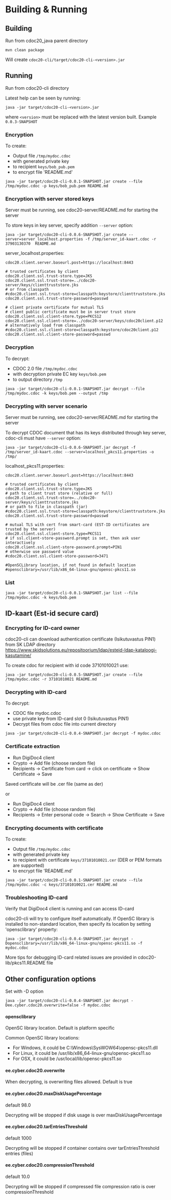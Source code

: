 # Building & Running

## Building
Run from cdoc20_java parent directory
```
mvn clean package
```

Will create `cdoc20-cli/target/cdoc20-cli-<version>.jar`

## Running
Run from cdoc20-cli directory

Latest help can be seen by running:
```
java -jar target/cdoc20-cli-<version>.jar
```

where `<version>` must be replaced with the latest version built. Example `0.0.3-SNAPSHOT`

### Encryption
To create:
- Output file `/tmp/mydoc.cdoc`
- with generated private key
- to recipient `keys/bob_pub.pem`
- to encrypt file 'README.md'

```
java -jar target/cdoc20-cli-0.0.1-SNAPSHOT.jar create --file /tmp/mydoc.cdoc -p keys/bob_pub.pem README.md
```

### Encryption with server stored keys
Server must be running, see cdoc20-server/README.md for starting the server

To store keys in key server, specify addition `--server` option:

```
java -jar target/cdoc20-cli-0.0.6-SNAPSHOT.jar create --server=server_localhost.properties -f /tmp/server_id-kaart.cdoc -r 37903130370  README.md
```

server_localhost.properties:
```
cdoc20.client.server.baseurl.post=https://localhost:8443

# trusted certificates by client
cdoc20.client.ssl.trust-store.type=JKS
cdoc20.client.ssl.trust-store=../cdoc20-server/keys/clienttruststore.jks
# or from classpath
#cdoc20.client.ssl.trust-store=classpath:keystore/clienttruststore.jks
cdoc20.client.ssl.trust-store-password=passwd

# client private certificate for mutual TLS
# client public certificate must be in server trust store
cdoc20.client.ssl.client-store.type=PKCS12
cdoc20.client.ssl.client-store=../cdoc20-server/keys/cdoc20client.p12
# alternatively load from classpath
#cdoc20.client.ssl.client-store=classpath:keystore/cdoc20client.p12
cdoc20.client.ssl.client-store-password=passwd
```


### Decryption
To decrypt:
- CDOC 2.0 file `/tmp/mydoc.cdoc`
- with decryption private EC key `keys/bob.pem`
- to output directory `/tmp`

```
java -jar target/cdoc20-cli-0.0.1-SNAPSHOT.jar decrypt --file /tmp/mydoc.cdoc -k keys/bob.pem --output /tmp
```

### Decrypting with server scenario
Server must be running, see cdoc20-server/README.md for starting the server

To decrypt CDOC document that has its keys distributed through key server, cdoc-cli must have `--server` option:

```
java -jar target/cdoc20-cli-0.0.6-SNAPSHOT.jar decrypt -f /tmp/server_id-kaart.cdoc --server=localhost_pkcs11.properties -o /tmp/
```

localhost_pkcs11.properties:
```
cdoc20.client.server.baseurl.post=https://localhost:8443

# trusted certificates by client
cdoc20.client.ssl.trust-store.type=JKS
# path to client trust store (relative or full)
cdoc20.client.ssl.trust-store=../cdoc20-server/keys/clienttruststore.jks
# or path to file in classpath (jar)
#cdoc20.client.ssl.trust-store=classpath:keystore/clienttruststore.jks
cdoc20.client.ssl.trust-store-password=passwd

# mutual TLS with cert from smart-card (EST-ID certificates are trusted by the server)
cdoc20.client.ssl.client-store.type=PKCS11
# if ssl.client-store-password.prompt is set, then ask user interactively
cdoc20.client.ssl.client-store-password.prompt=PIN1
# otherwise use password value
#cdoc20.client.ssl.client-store-password=3471

#OpenSCLibrary location, if not found in default location
#opensclibrary=/usr/lib/x86_64-linux-gnu/opensc-pkcs11.so
```

### List

```
java -jar target/cdoc20-cli-0.0.1-SNAPSHOT.jar list --file /tmp/mydoc.cdoc -k keys/bob.pem
```



## ID-kaart (Est-id secure card)


### Encrypting for ID-card owner

cdoc20-cli can download authentication certificate (Isikutuvastus PIN1) from SK LDAP directory 
https://www.skidsolutions.eu/repositoorium/ldap/esteid-ldap-kataloogi-kasutamine/

To create cdoc for recipient with id code 37101010021 use:
```
java -jar target/cdoc20-cli-0.0.5-SNAPSHOT.jar create --file /tmp/mydoc.cdoc -r 37101010021 README.md
```


### Decrypting with ID-card

To decrypt:
- CDOC file mydoc.cdoc
- use private key from ID-card slot 0 (Isikutuvastus PIN1)
- Decrypt files from cdoc file into current directory
```
java -jar target/cdoc20-cli-0.0.4-SNAPSHOT.jar decrypt -f mydoc.cdoc
```

### Certificate extraction

* Run DigiDoc4 client
* Crypto -> Add file (choose random file)
* Recipients -> Certificate from card -> click on certificate -> Show Certificate -> Save

Saved certificate will be .cer file (same as der)

or

* Run DigiDoc4 client
* Crypto -> Add file (choose random file)
* Recipients -> Enter personal code -> Search -> Show Certificate -> Save


### Encrypting documents with certificate

To create:
- Output file `/tmp/mydoc.cdoc`
- with generated private key
- to recipient with certificate `keys/37101010021.cer` (DER or PEM formats are supported)
- to encrypt file 'README.md'

```
java -jar target/cdoc20-cli-0.0.1-SNAPSHOT.jar create --file /tmp/mydoc.cdoc -c keys/37101010021.cer README.md
```


### Troubleshooting ID-card

Verify that DigiDoc4 client is running and can access ID-card

cdoc20-cli will try to configure itself automatically. If OpenSC library is installed to non-standard location, then
specify its location by setting 'opensclibrary' property:

```
java -jar target/cdoc20-cli-0.0.4-SNAPSHOT.jar decrypt -Dopensclibrary=/usr/lib/x86_64-linux-gnu/opensc-pkcs11.so -f mydoc.cdoc
```

More tips for debugging ID-card related issues are provided in cdoc20-lib/pkcs11.README file


## Other configuration options

Set with -D option

```
java -jar target/cdoc20-cli-0.0.4-SNAPSHOT.jar decrypt -Dee.cyber.cdoc20.overwrite=false -f mydoc.cdoc
```

#### opensclibrary
OpenSC library location. Default is platform specific

Common OpenSC library locations:

* For Windows, it could be C:\Windows\SysWOW64\opensc-pkcs11.dll
* For Linux, it could be /usr/lib/x86_64-linux-gnu/opensc-pkcs11.so
* For OSX, it could be /usr/local/lib/opensc-pkcs11.so



#### ee.cyber.cdoc20.overwrite 
When decrypting, is overwriting files allowed. Default is true

#### ee.cyber.cdoc20.maxDiskUsagePercentage
default 98.0

Decrypting will be stopped if disk usage is over  maxDiskUsagePercentage


#### ee.cyber.cdoc20.tarEntriesThreshold
default 1000

Decrypting will be stopped if container contains over tarEntriesThreshold entries (files)


#### ee.cyber.cdoc20.compressionThreshold
default 10.0

Decrypting will be stopped if compressed file compression ratio is over compressionThreshold

  